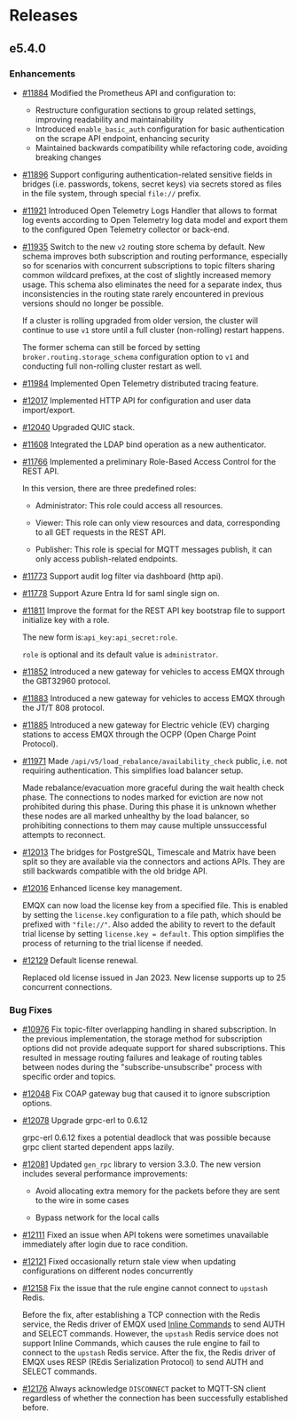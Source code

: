 # Releases

## e5.4.0

### Enhancements

- [#11884](https://github.com/emqx/emqx/pull/11884) Modified the Prometheus API and configuration to:
  - Restructure configuration sections to group related settings, improving readability and maintainability
  - Introduced `enable_basic_auth` configuration for basic authentication on the scrape API endpoint, enhancing security
  - Maintained backwards compatibility while refactoring code, avoiding breaking changes

- [#11896](https://github.com/emqx/emqx/pull/11896) Support configuring authentication-related sensitive fields in bridges (i.e. passwords, tokens, secret keys) via secrets stored as files in the file system, through special `file://` prefix.

- [#11921](https://github.com/emqx/emqx/pull/11921) Introduced Open Telemetry Logs Handler that allows to format log events according to Open Telemetry log data model and
  export them to the configured Open Telemetry collector or back-end.

- [#11935](https://github.com/emqx/emqx/pull/11935) Switch to the new `v2` routing store schema by default. New schema improves both subscription and routing performance, especially so for scenarios with concurrent subscriptions to topic filters sharing common wildcard prefixes, at the cost of slightly increased memory usage. This schema also eliminates the need for a separate index, thus inconsistencies in the routing state rarely encountered in previous versions should no longer be possible.

  If a cluster is rolling upgraded from older version, the cluster will continue to use `v1` store until a full cluster (non-rolling) restart happens.

  The former schema can still be forced by setting `broker.routing.storage_schema` configuration option to `v1` and conducting full non-rolling cluster restart as well.

- [#11984](https://github.com/emqx/emqx/pull/11984) Implemented Open Telemetry distributed tracing feature.

- [#12017](https://github.com/emqx/emqx/pull/12017) Implemented HTTP API for configuration and user data import/export.

- [#12040](https://github.com/emqx/emqx/pull/12040) Upgraded QUIC stack.

- [#11608](https://github.com/emqx/emqx/pull/11608) Integrated the LDAP bind operation as a new authenticator.



- [#11766](https://github.com/emqx/emqx/pull/11766) Implemented a preliminary Role-Based Access Control for the REST API.

  In this version, there are three predefined roles:
  - Administrator: This role could access all resources.

  - Viewer: This role can only view resources and data, corresponding to all GET requests in the REST API.

  - Publisher: This role is special for MQTT messages publish, it can only access publish-related endpoints.

- [#11773](https://github.com/emqx/emqx/pull/11773) Support audit log filter via dashboard (http api).

- [#11778](https://github.com/emqx/emqx/pull/11778) Support Azure Entra Id for saml single sign on.


- [#11811](https://github.com/emqx/emqx/pull/11811) Improve the format for the REST API key bootstrap file to support initialize key with a role.

  The new form is:`api_key:api_secret:role`.

  `role` is optional and its default value is `administrator`.

- [#11852](https://github.com/emqx/emqx/pull/11852) Introduced a new gateway for vehicles to access EMQX through the GBT32960 protocol.

- [#11883](https://github.com/emqx/emqx/pull/11883) Introduced a new gateway for vehicles to access EMQX through the JT/T 808 protocol.

- [#11885](https://github.com/emqx/emqx/pull/11885) Introduced a new gateway for Electric vehicle (EV) charging stations to access EMQX through the OCPP (Open Charge Point Protocol).

- [#11971](https://github.com/emqx/emqx/pull/11971) Made `/api/v5/load_rebalance/availability_check` public, i.e. not requiring authentication. This simplifies load balancer setup.

  Made rebalance/evacuation more graceful during the wait health check phase. The connections to nodes marked for eviction are now not prohibited during this phase.
  During this phase it is unknown whether these nodes are all marked unhealthy by the load balancer, so prohibiting connections to them may cause multiple unssuccessful attempts to reconnect.

- [#12013](https://github.com/emqx/emqx/pull/12013) The bridges for PostgreSQL, Timescale and Matrix have been split so they are available via the connectors and actions APIs. They are still backwards compatible with the old bridge API.

- [#12016](https://github.com/emqx/emqx/pull/12016) Enhanced license key management.

  EMQX can now load the license key from a specified file. This is enabled by setting the `license.key` configuration to a file path, which should be prefixed with `"file://"`.
  Also added the ability to revert to the default trial license by setting `license.key = default`. This option simplifies the process of returning to the trial license if needed.

- [#12129](https://github.com/emqx/emqx/pull/12129) Default license renewal.

  Replaced old license issued in Jan 2023.
  New license supports up to 25 concurrent connections.



### Bug Fixes

- [#10976](https://github.com/emqx/emqx/pull/10976) Fix topic-filter overlapping handling in shared subscription.
  In the previous implementation, the storage method for subscription options did not provide adequate support for shared subscriptions. This resulted in message routing failures and leakage of routing tables between nodes during the "subscribe-unsubscribe" process with specific order and topics.

- [#12048](https://github.com/emqx/emqx/pull/12048) Fix COAP gateway bug that caused it to ignore subscription options.

- [#12078](https://github.com/emqx/emqx/pull/12078) Upgrade grpc-erl to 0.6.12

  grpc-erl 0.6.12 fixes a potential deadlock that was possible because grpc client started dependent apps lazily.

- [#12081](https://github.com/emqx/emqx/pull/12081) Updated `gen_rpc` library to version 3.3.0. The new version includes
  several performance improvements:

  - Avoid allocating extra memory for the packets before they are sent
  to the wire in some cases

  - Bypass network for the local calls

- [#12111](https://github.com/emqx/emqx/pull/12111) Fixed an issue when API tokens were sometimes unavailable immediately after login due to race condition.

- [#12121](https://github.com/emqx/emqx/pull/12121) Fixed occasionally return stale view when updating configurations on different nodes concurrently

- [#12158](https://github.com/emqx/emqx/pull/12158) Fix the issue that the rule engine cannot connect to `upstash` Redis.

  Before the fix, after establishing a TCP connection with the Redis service, the Redis driver of EMQX used [Inline Commands](https://redis.io/docs/reference/protocol-spec/#inline-commands) to send AUTH and SELECT commands. However, the `upstash` Redis service does not support Inline Commands, which causes the rule engine to fail to connect to the `upstash` Redis service.
  After the fix, the Redis driver of EMQX uses RESP (REdis Serialization Protocol) to send AUTH and SELECT commands.

- [#12176](https://github.com/emqx/emqx/pull/12176) Always acknowledge `DISCONNECT` packet to MQTT-SN client regardless of whether the connection has been successfully established before.
